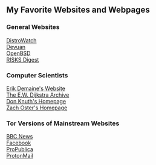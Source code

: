 <h2>My Favorite Websites and Webpages</h2>
<h3>General Websites</h3>
<a href="https://distrowatch.com/">DistroWatch</a>
<br>
<a href="https://www.devuan.org/">Devuan</a>
<br>
<a href="https://www.openbsd.org/">OpenBSD</a>
<br>
<a href="https://catless.ncl.ac.uk/Risks/">RISKS Digest</a>
<br>
<h3>Computer Scientists</h3>
<a href="https://erikdemaine.org/">Erik Demaine's Website</a>
<br>
<a href="https://www.cs.utexas.edu/users/EWD/">The E.W. Dijkstra Archive</a>
<br>
<a href="https://www-cs-faculty.stanford.edu/~knuth/">Don Knuth's Homepage</a>
<br>
<a href="http://cs.uww.edu/~osterz/">Zach Oster's Homepage</a>
<br>
<h3>Tor Versions of Mainstream Websites</h3>
<a href="https://www.bbcnewsd73hkzno2ini43t4gblxvycyac5aw4gnv7t2rccijh7745uqd.onion/">BBC News</a><br>
<a href="https://www.facebookwkhpilnemxj7asaniu7vnjjbiltxjqhye3mhbshg7kx5tfyd.onion/">Facebook</a><br>
<a href="http://p53lf57qovyuvwsc6xnrppyply3vtqm7l6pcobkmyqsiofyeznfu5uqd.onion/">ProPublica</a><br>
<a href="https://protonmailrmez3lotccipshtkleegetolb73fuirgj7r4o4vfu7ozyd.onion/">ProtonMail</a><br>

